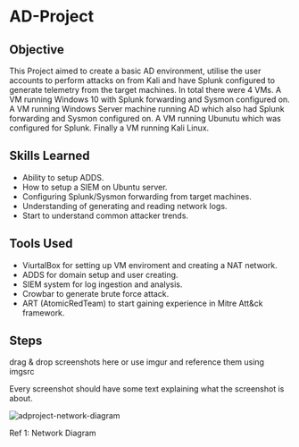 # AD-Project

## Objective

This Project aimed to create a basic AD environment, utilise the user accounts to perform attacks on from Kali and have Splunk configured to generate telemetry from the target machines. 
In total there were 4 VMs. A VM running Windows 10 with Splunk forwarding and Sysmon configured on. A VM running Windows Server machine running AD which also had Splunk forwarding and Sysmon configured on. A VM running Ubunutu which was configured for Splunk. Finally a VM running Kali Linux.

## Skills Learned

- Ability to setup ADDS.
- How to setup a SIEM on Ubuntu server.
- Configuring Splunk/Sysmon forwarding from target machines.
- Understanding of generating and reading network logs.
- Start to understand common attacker trends.

## Tools Used

- ViurtalBox for setting up VM enviroment and creating a NAT network.
- ADDS for domain setup and user creating.
- SIEM system for log ingestion and analysis.
- Crowbar to generate brute force attack.
- ART (AtomicRedTeam) to start gaining experience in Mitre Att&ck framework.

## Steps
drag & drop screenshots here or use imgur and reference them using imgsrc

Every screenshot should have some text explaining what the screenshot is about.

![adproject-network-diagram](https://github.com/user-attachments/assets/d47fdf38-669e-4452-ab0c-c6fc44962f0e)

Ref 1: Network Diagram
